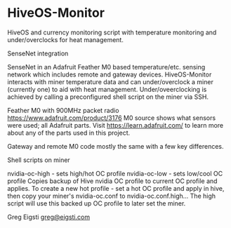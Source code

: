 # HiveOS-Monitor
HiveOS and currency monitoring script with temperature monitoring and under/overclocks for heat management.

SenseNet integration

SenseNet in an Adafruit Feather M0 based temperature/etc. sensing network which includes remote and gateway
devices. HiveOS-Monitor interacts with miner temperature data and can under/overclock a miner (currently one)
to aid with heat management. Under/oveerclocking is achieved by calling a preconfigured shell script on the 
miner via SSH.


Feather M0 with 900MHz packet radio
https://www.adafruit.com/product/3176
M0 source shows what sensors were used; all Adafruit parts.
Visit https://learn.adafruit.com/ to learn more about any of the parts used in this project.

Gateway and remote M0 code mostly the same with a few key differences.


Shell scripts on miner

nvidia-oc-high - sets high/hot OC profile
nvidia-oc-low - sets low/cool OC profile
Copies backup of Hive nvidia OC profile to current OC profile and applies.
To create a new hot profile - set a hot OC profile and apply in hive, then copy your miner's nvidia-oc.conf to nvidia-oc.conf.high...  The high script will use this backed up OC profile to later set the miner.


Greg Eigsti
greg@eigsti.com

